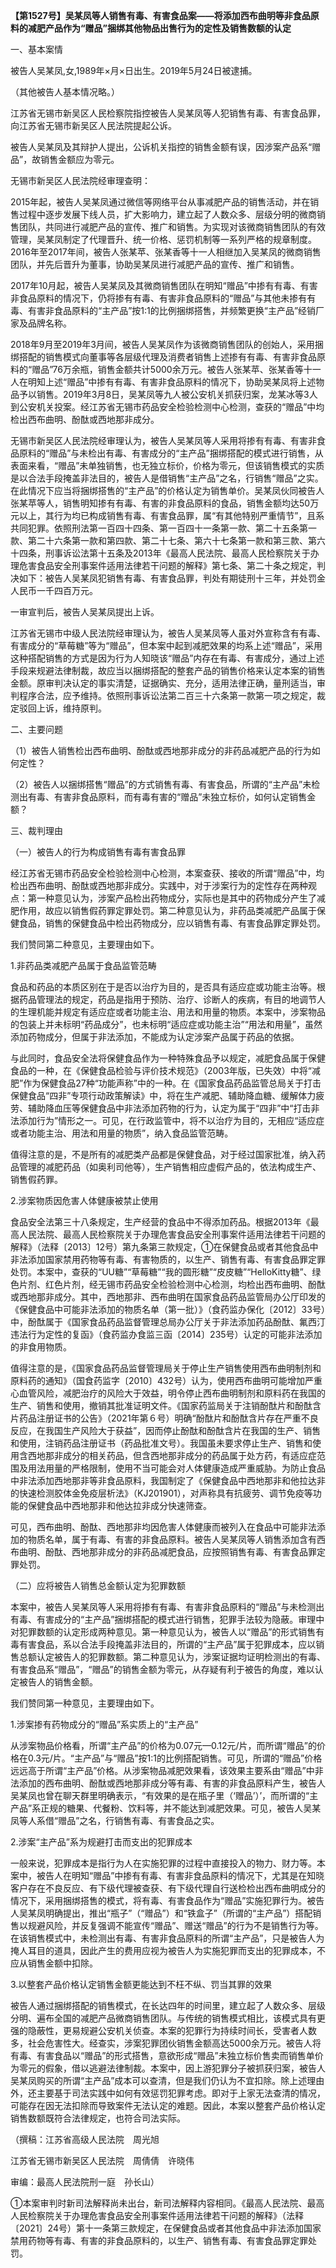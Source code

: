 **【第1527号】吴某凤等人销售有毒、有害食品案——将添加西布曲明等非食品原料的减肥产品作为“赠品”捆绑其他物品出售行为的定性及销售数额的认定**

一、基本案情

被告人吴某凤,女,1989年×月×日出生。2019年5月24日被逮捕。

（其他被告人基本情况略。）

江苏省无锡市新吴区人民检察院指控被告人吴某凤等人犯销售有毒、有害食品罪，向江苏省无锡市新吴区人民法院提起公诉。

被告人吴某凤及其辩护人提出，公诉机关指控的销售金额有误，因涉案产品系“赠品”，故销售金额应为零元。

无锡市新吴区人民法院经审理查明：

2015年起，被告人吴某凤通过微信等网络平台从事减肥产品的销售活动，并在销售过程中逐步发展下线人员，扩大影响力，建立起了人数众多、层级分明的微商销售团队，共同进行减肥产品的宣传、推广和销售。为实现对该微商销售团队的有效管理，吴某凤制定了代理晋升、统一价格、惩罚机制等一系列严格的规章制度。2016年至2017年间，被告人张某苹、张某香等十一人相继加入吴某凤的微商销售团队，并先后晋升为董事，协助吴某凤进行减肥产品的宣传、推广和销售。

2017年10月起，被告人吴某凤及其微商销售团队在明知“赠品”中掺有有毒、有害非食品原料的情况下，仍将掺有有毒、有害非食品原料的“赠品”与其他未掺有有毒、有害非食品原料的“主产品”按1∶1的比例捆绑搭售，并频繁更换“主产品”经销厂家及品牌名称。

2018年9月至2019年3月间，被告人吴某凤作为该微商销售团队的创始人，采用捆绑搭配的销售模式向董事等各层级代理及消费者销售上述掺有有毒、有害非食品原料的“赠品”76万余瓶，销售金额共计5000余万元。被告人张某苹、张某香等十一人在明知上述“赠品”中掺有有毒、有害非食品原料的情况下，协助吴某凤将上述物品予以销售。2019年3月8日，吴某凤等九人被公安机关抓获归案，龙某冰等3人到公安机关投案。经江苏省无锡市药品安全检验检测中心检测，查获的“赠品”中均检出西布曲明、酚酞或西地那非成分。

无锡市新吴区人民法院经审理认为，被告人吴某凤等人采用将掺有有毒、有害非食品原料的“赠品”与未检出有毒、有害成分的“主产品”捆绑搭配的模式进行销售，从表面来看，“赠品”未单独销售，也无独立标价，价格为零元，但该销售模式的实质是以合法手段掩盖非法目的，被告人是借销售“主产品”之名，行销售“赠品”之实。在此情况下应当将捆绑搭售的“主产品”的价格认定为销售单价。吴某凤伙同被告人张某苹等人，销售明知掺有有毒、有害的非食品原料的食品，销售金额均达50万元以上，其行为均已构成销售有毒、有害食品罪，属“有其他特别严重情节”，且系共同犯罪。依照刑法第一百四十四条、第一百四十一条第一款、第二十五条第一款、第二十六条第一款和第四款、第二十七条、第六十七条第一款和第三款、第六十四条，刑事诉讼法第十五条及2013年《最高人民法院、最高人民检察院关于办理危害食品安全刑事案件适用法律若干问题的解释》第七条、第二十条之规定，判决如下：被告人吴某凤犯销售有毒、有害食品罪，判处有期徒刑十三年，并处罚金人民币一千四百万元。

一审宣判后，被告人吴某凤提出上诉。

江苏省无锡市中级人民法院经审理认为，被告人吴某凤等人虽对外宣称含有有毒、有害成分的“草莓糖”等为“赠品”，但本案中起到减肥效果的均系上述“赠品”，采用这种搭配销售的方式是因为行为人知晓该“赠品”内存在有毒、有害成分，通过上述手段来规避法律制裁，故应当以捆绑搭配的整套产品的销售价格来认定本案的销售金额。原审判决认定的事实清楚，证据确实、充分，适用法律正确，量刑适当，审判程序合法，应予维持。依照刑事诉讼法第二百三十六条第一款第一项之规定，裁定驳回上诉，维持原判。

二、主要问题

（1）被告人销售检出西布曲明、酚酞或西地那非成分的非药品减肥产品的行为如何定性？

（2）被告人以捆绑搭售“赠品”的方式销售有毒、有害食品，所谓的“主产品”未检测出有毒、有害非食品原料，而有毒有害的“赠品”未独立标价，如何认定销售金额？

三、裁判理由

（一）被告人的行为构成销售有毒有害食品罪

经江苏省无锡市药品安全检验检测中心检测，本案查获、接收的所谓“赠品”中，均检出西布曲明、酚酞或西地那非成分。实践中，对于涉案行为的定性存在两种观点：第一种意见认为，涉案产品检出药物成分，实际也是其中的药物成分产生了减肥作用，故应以销售假药罪定罪处罚。第二种意见认为，非药品类减肥产品属于保健食品，销售的保健食品中检出药物成分，应以销售有毒、有害食品罪定罪处罚。

我们赞同第二种意见，主要理由如下。

1.非药品类减肥产品属于食品监管范畴

食品和药品的本质区别在于是否以治疗为目的，是否具有适应症或功能主治等。根据药品管理法的规定，药品是指用于预防、治疗、诊断人的疾病，有目的地调节人的生理机能并规定有适应症或者功能主治、用法和用量的物质。本案中，涉案物品的包装上并未标明“药品成分”，也未标明“适应症或功能主治”“用法和用量”，虽然添加药物成分，但属于非法添加，不能成为认定涉案产品属于药品的依据。

与此同时，食品安全法将保健食品作为一种特殊食品予以规定，减肥食品属于保健食品的一种，在《保健食品检验与评价技术规范》（2003年版，已失效）中将“减肥”作为保健食品27种“功能声称”中的一种。在《国家食品药品监管总局关于打击保健食品“四非”专项行动政策解读》中，将在生产减肥、辅助降血糖、缓解体力疲劳、辅助降血压等保健食品中非法添加药物的行为，认定为属于“四非”中“打击非法添加行为”情形之一。可见，在行政监管中，将不以治疗为目的，无相应“适应症或者功能主治、用法和用量的物质”，纳入食品监管范畴。

值得注意的是，不是所有的减肥类产品都是保健食品，对于经过国家批准，纳入药品管理的减肥药品（如奥利司他等），生产销售相应虚假产品的，依法构成生产、销售假药罪。

2.涉案物质因危害人体健康被禁止使用

食品安全法第三十八条规定，生产经营的食品中不得添加药品。根据2013年《最高人民法院、最高人民检察院关于办理危害食品安全刑事案件适用法律若干问题的解释》（法释〔2013〕12号）第九条第三款规定，①在保健食品或者其他食品中非法添加国家禁用药物等有毒、有害物质的，以生产、销售有毒、有害食品罪定罪处罚。本案中，查获的“UU糖”“草莓糖”“我的圆形糖”“皮皮糖”“HelloKitty糖”、绿色片剂、红色片剂，经无锡市药品安全检验检测中心检测，均检出西布曲明、酚酞或西地那非成分。其中，西地那非、西布曲明在国家食品药品监管局办公厅印发的《保健食品中可能非法添加的物质名单（第一批）》（食药监办保化〔2012〕33号）中，酚酞属于《国家食品药品监督管理总局办公厅关于非法添加药品酚酞、氟西汀违法行为定性的复函》（食药监办食监三函〔2014〕235号）认定的可能非法添加的非食用物质。

值得注意的是，《国家食品药品监督管理局关于停止生产销售使用西布曲明制剂和原料药的通知》（国食药监字〔2010〕432号）认为，使用西布曲明可能增加严重心血管风险，减肥治疗的风险大于效益，明令停止西布曲明制剂和原料药在我国的生产、销售和使用，撤销其批准证明文件。《国家药监局关于注销酚酞片和酚酞含片药品注册证书的公告》（2021年第６号）明确“酚酞片和酚酞含片存在严重不良反应，在我国生产风险大于获益”，因而停止酚酞和酚酞含片在我国的生产、销售和使用，注销药品注册证书（药品批准文号）。我国虽未要求停止生产、销售和使用含西地那非成分的相关药品，但含西地那非成分的药品属于处方药，有适应症范围及用法用量的严格限制，使用不当可能会对人体健康造成严重威胁。为防止食品中非法添加西地那非等非食品原料，我国制定了《保健食品中西地那非和他拉达非的快速检测胶体金免疫层析法》（KJ201901），对声称具有抗疲劳、调节免疫等功能的保健食品中西地那非和他达拉非成分快速筛查。

可见，西布曲明、酚酞、西地那非均因危害人体健康而被列入在食品中可能非法添加的物质名单，属于有毒、有害的非食品原料。被告人吴某凤等人销售添加含有西布曲明、酚酞、西地那非成分的非药品减肥食品，应按照销售有毒、有害食品罪定罪处罚。

（二）应将被告人销售总金额认定为犯罪数额

本案中，被告人吴某凤等人采用将掺有有毒、有害非食品原料的“赠品”与未检测出有毒、有害成分的“主产品”捆绑搭配的模式进行销售，犯罪手法较为隐蔽。审理中对犯罪数额的认定形成两种意见。第一种意见认为，被告人以“赠品”的形式销售有毒有害食品，系以合法手段掩盖非法目的，所谓的“主产品”属于犯罪成本，应以销售总额认定被告人的犯罪数额。第二种意见认为，涉案证据均证明检测出的有毒、有害食品系“赠品”，“赠品”的销售金额为零元，从存疑有利于被告的角度，难以认定被告人的销售金额。

我们赞同第一种意见，主要理由如下。

1.涉案掺有药物成分的“赠品”系实质上的“主产品”

从涉案物品价格看，所谓“主产品”的价格为0.07元—0.12元/片，而所谓“赠品”的价格在0.3元/片。“主产品”与“赠品”按1∶1的比例搭配销售。可见，所谓的“赠品”价格远远高于所谓“主产品”价格。从涉案物品减肥效果看，该效果主要系由“赠品”中非法添加的西布曲明、酚酞或西地那非成分等有毒、有害的非食品原料产生，被告人吴某凤也曾在聊天群里明确表示，“有效果的是在瓶子里（‘赠品’）’，而所谓的“主产品”系正规的糖果、代餐粉、饮料等，并不能达到减肥效果。可见，被告人吴某凤等人系借“赠品”之名，行销售有毒、有害食品之实。

2.涉案“主产品”系为规避打击而支出的犯罪成本

一般来说，犯罪成本是指行为人在实施犯罪的过程中直接投入的物力、财力等。本案中，被告人在明知“赠品”中掺有有毒、有害非食品原料的情况下，尤其是在知晓客户存在不良反应、有下级代理被查获、有下级代理自行送检检出西布曲明成分的情况下，采用捆绑搭售的模式，将有毒、有害食品作为“赠品”实施犯罪行为。被告人吴某凤明确提出，推出“瓶子”（“赠品”）和“铁盒子”（所谓的“主产品”）搭配销售以规避风险，并反复强调不能宣传“赠品”、赠送“赠品”的行为不是销售行为等。在该销售模式中，未检测出有毒、有害非食品原料的所谓“主产品”，只是被告人为掩人耳目的道具，因此产生的费用应视为被告人为实施犯罪而支出的犯罪成本，不应从销售金额中扣除。

3.以整套产品价格认定销售金额更能达到不枉不纵、罚当其罪的效果

被告人通过捆绑搭配的销售模式，在长达四年的时间里，建立起了人数众多、层级分明、遍布全国的减肥产品微商销售团队。与传统的销售模式相比，该模式具有更强的隐蔽性，更易规避公安机关侦查。本案的犯罪行为持续时间长，受害者人数多，社会危害性大。经查实，涉案犯罪团伙销售金额高达5000余万元。被告人将有毒、有害食品以“赠品”的形式搭售，意欲形成“赠品”未独立标价售卖而销售单价为零元的假象，借以逃避法律制裁。本案中，因上游犯罪分子被抓获归案，被告人吴某凤购买的所谓“主产品”成本可以查清，但是我们仍认为不宜扣除。除上述理由外，还主要基于司法实践中如何有效惩罚犯罪考虑。即对于上家无法查清的情况，可能存在因无法扣除而导致案件无法认定的难题。因此，本案以整套产品价格认定销售数额既符合法律规定，也符合司法实际。

（撰稿：江苏省高级人民法院　周光旭

江苏省无锡市新吴区人民法院　周倩倩　许晓伟

审编：最高人民法院刑一庭　孙长山）

①本案审判时新司法解释尚未出台，新司法解释内容相同。《最高人民法院、最高人民检察院关于办理危害食品安全刑事案件适用法律若干问题的解释》（法释〔2021〕24号）第十一条第三款规定，在保健食品或者其他食品中非法添加国家禁用药物等有毒、有害的非食品原料的，以生产、销售有毒、有害食品罪定罪处罚。